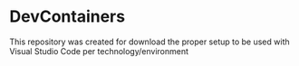 # DevContainers
This repository was created for download the proper setup to be used with Visual Studio Code per technology/environment
